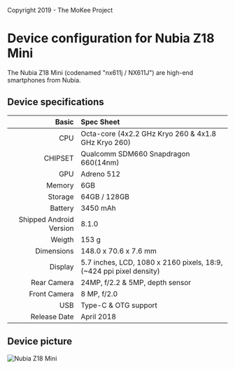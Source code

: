 Copyright 2019 - The MoKee Project

Device configuration for Nubia Z18 Mini
==============

The Nubia Z18 Mini (codenamed "nx611j / NX611J") are high-end smartphones from Nubia.

## Device specifications

Basic   | Spec Sheet
-------:|:-------------------------------------------------------------------------
CPU     | Octa-core (4x2.2 GHz Kryo 260 & 4x1.8 GHz Kryo 260)
CHIPSET | Qualcomm SDM660 Snapdragon 660(14nm)
GPU     | Adreno 512
Memory  | 6GB
Storage | 64GB / 128GB
Battery | 3450 mAh
Shipped Android Version | 8.1.0
Weigth | 153 g
Dimensions | 148.0 x 70.6 x 7.6 mm
Display | 5.7 inches, LCD, 1080 x 2160 pixels, 18:9, (~424 ppi pixel density)
Rear Camera  | 24MP, f/2.2 & 5MP, depth sensor
Front Camera | 8 MP, f/2.0
USB          | Type-C & OTG support
Release Date | April 2018

## Device picture

![Nubia Z18 Mini](https://cdn2.gsmarena.com/vv/pics/zte/zte-nubia-z11-mini-r1.jpg "Nubia Z18 Mini")
